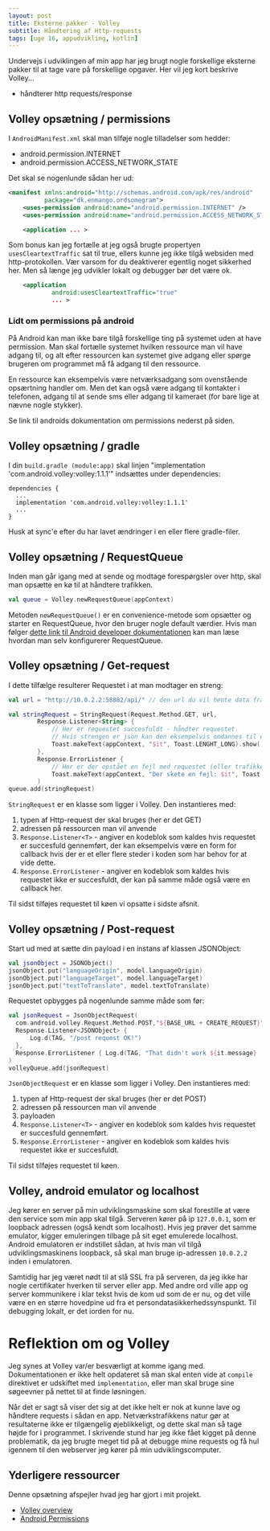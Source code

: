 ```yaml
---
layout: post
title: Eksterne pakker - Volley
subtitle: Håndtering af Http-requests
tags: [uge 16, appudvikling, kotlin]
---
```


Undervejs i udviklingen af min app har jeg brugt nogle forskellige eksterne pakker til at tage vare på forskellige opgaver. 
Her vil jeg kort beskrive Volley...

- håndterer http requests/response


## Volley opsætning / permissions

I `AndroidManifest.xml` skal man tilføje nogle tilladelser som hedder:
- android.permission.INTERNET
- android.permission.ACCESS_NETWORK_STATE

Det skal se nogenlunde sådan her ud:

```XML
<manifest xmlns:android="http://schemas.android.com/apk/res/android"
          package="dk.enmango.ordsomegram">
    <uses-permission android:name="android.permission.INTERNET" />
    <uses-permission android:name="android.permission.ACCESS_NETWORK_STATE" />

    <application ... >
```

Som bonus kan jeg fortælle at jeg også brugte propertyen `usesCleartextTraffic` sat til true, ellers kunne jeg ikke tilgå websiden med http-protokollen. 
Vær varsom for du deaktiverer egentlig noget sikkerhed her. Men så længe jeg udvikler lokalt og debugger bør det være ok.


```XML
    <application
            android:usesCleartextTraffic="true"
            ... >     
```

### Lidt om permissions på android
På Android kan man ikke bare tilgå forskellige ting på systemet uden at have permission. Man skal fortælle systemet hvilken ressource man vil have adgang til, og alt efter ressourcen kan systemet give adgang eller spørge brugeren om programmet må få adgang til den ressource. 

En ressource kan eksempelvis være netværksadgang som ovenstående opsærtning handler om. Men det kan også være adgang til kontakter i telefonen, adgang til at sende sms eller adgang til kameraet (for bare lige at nævne nogle stykker).

Se link til androids dokumentation om permissions nederst på siden.

## Volley opsætning / gradle
I din `build.gradle (module:app)` skal linjen "implementation 'com.android.volley:volley:1.1.1'" indsættes under dependencies:

```
dependencies {
  ...
  implementation 'com.android.volley:volley:1.1.1'
  ...
}
```

Husk at sync'e efter du har lavet ændringer i en eller flere gradle-filer.

## Volley opsætning / RequestQueue
Inden man går igang med at sende og modtage forespørgsler over http, skal man opsætte en kø til at håndtere trafikken.

```kotlin
val queue = Volley.newRequestQueue(appContext)
```

Metoden `newRequestQueue()` er en convenience-metode som opsætter og starter en RequestQueue, hvor den bruger nogle default værdier. Hvis man følger [dette link til Android developer dokumentationen](https://developer.android.com/training/volley/requestqueue.html) kan man læse hvordan man selv konfigurerer RequestQueue.

## Volley opsætning / Get-request
I dette tilfælge resulterer Requestet i at man modtager en streng:

```kotlin
val url = "http://10.0.2.2:58882/api/" // den url du vil hente data fra

val stringRequest = StringRequest(Request.Method.GET, url,
        Response.Listener<String> { 
            // Her er requestet succesfuldt - håndter requestet.
            // Hvis strengen er json kan den eksempelvis omdannes til en instans af en data class
            Toast.makeText(appContext, "$it", Toast.LENGHT_LONG).show()
        },
        Response.ErrorListener { 
            // Her er der opstået en fejl med requestet (eller trafikken på netværket) - håndter dette.
            Toast.makeText(appContext, "Der skete en fejl: $it", Toast.LENGHT_LONG).show()}
        )
queue.add(stringRequest)
```

`StringRequest` er en klasse som ligger i Volley. Den instantieres med: 
1. typen af  Http-request der skal bruges (her er det GET)
2. adressen på ressourcen man vil anvende
3. `Response.Listener<T>` - angiver en kodeblok som kaldes hvis requestet er succesfuld gennemført, der kan eksempelvis være en form for callback hvis der er et eller flere steder i koden som har behov for at vide dette.
4. `Response.ErrorListener` - angiver en kodeblok som kaldes hvis requestet ikke er succesfuldt, der kan på samme måde også være en callback her. 

Til sidst tilføjes requestet til køen vi opsatte i sidste afsnit.

## Volley opsætning / Post-request
Start ud med at sætte din payload i en instans af klassen JSONObject:
```kotlin
val jsonObject = JSONObject()
jsonObject.put("languageOrigin", model.languageOrigin)
jsonObject.put("languageTarget", model.languageTarget)
jsonObject.put("textToTranslate", model.textToTranslate)
``` 

Requestet opbygges på nogenlunde samme måde som før:

```kotlin
val jsonRequest = JsonObjectRequest(
  com.android.volley.Request.Method.POST,"${BASE_URL + CREATE_REQUEST}", jsonObject,
  Response.Listener<JSONObject> {
      Log.d(TAG, "/post request OK!")
  },
  Response.ErrorListener { Log.d(TAG, "That didn't work ${it.message} ||  $jsonObject") }
)
volleyQueue.add(jsonRequest)
```

`JsonObjectRequest` er en klasse som ligger i Volley. Den instantieres med: 
1. typen af  Http-request der skal bruges (her er det POST)
2. adressen på ressourcen man vil anvende
3. payloaden
4. `Response.Listener<T>` - angiver en kodeblok som kaldes hvis requestet er succesfuld gennemført.
5. `Response.ErrorListener` - angiver en kodeblok som kaldes hvis requestet ikke er succesfuldt.

Til sidst tilføjes requestet til køen.

## Volley, android emulator og localhost
Jeg kører en server på min udviklingsmaskine som skal forestille at være den service som min app skal tilgå. Serveren kører på ip `127.0.0.1`, som er loopback adressen (også kendt som localhost). Hvis jeg prøver det samme emulator, kigger emuleringen tilbage på sit eget emulerede localhost. Android emulatoren er indstillet sådan, at hvis man vil tilgå udviklingsmaskinens loopback, så skal man bruge ip-adressen `10.0.2.2` inden i emulatoren.

Samtidig har jeg været nødt til at slå SSL fra på serveren, da jeg ikke har nogle certifikater hverken til server eller app. Med andre ord ville app og server kommunikere i klar tekst hvis de kom ud som de er nu, og det ville være en en større hovedpine ud fra et persondatasikkerhedssynspunkt. Til debugging lokalt, er det iorden for nu.

# Reflektion om og Volley
Jeg synes at Volley var/er besværligt at komme igang med. Dokumentationen er ikke helt opdateret så man skal enten vide at `compile` direktivet er udskiftet med `implementation`, eller man skal bruge sine søgeevner på nettet til at finde løsningen.

Når det er sagt så viser det sig at det ikke helt er nok at kunne lave og håndtere requests i sådan en app. Netværkstrafikkens natur gør at resultaterne ikke er tilgængelig øjeblikkeligt, og dette skal man så tage højde for i programmet. I skrivende stund har jeg ikke fået kigget på denne problematik, da jeg brugte meget tid på at debugge mine requests og få hul igennem til den webserver jeg kører på min udviklingscomputer.

## Yderligere ressourcer
Denne opsætning afspejler hvad jeg har gjort i mit projekt.

- [Volley overview](https://developer.android.com/training/volley)
- [Android Permissions](https://developer.android.com/guide/topics/permissions/overview)

